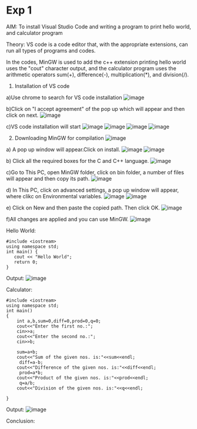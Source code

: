 # Exp 1
AIM: To install Visual Studio Code and writing a program to print hello world, and calculator program

Theory: 
VS code is a code editor that, with the appropriate extensions, can run all types of programs and codes. 

In the codes, MinGW is used to add the c++ extension printing hello world uses the "cout" character output, and the calculator program uses the arithmetic operators sum(+), difference(-), multiplication(*), and division(/).

1) Installation of VS code
   
 a)Use chrome to search for VS code installation
   ![image](https://github.com/user-attachments/assets/965eacc0-2265-491e-9b1b-cda7643c96c1)
 
 b)Click on "I accept agreement" of the pop up which will appear and then click on next.
![image](https://github.com/user-attachments/assets/c15c3399-d76b-4162-9549-25b72b735c15)

c)VS code installation will start
![image](https://github.com/user-attachments/assets/1a469112-4f4f-451b-a745-9deca62f0a8b)
![image](https://github.com/user-attachments/assets/0cb429ff-5e44-415b-8e55-70b0616a6885)
![image](https://github.com/user-attachments/assets/08ecc2f7-3721-424c-97fa-b780956b748e)
![image](https://github.com/user-attachments/assets/5a5c40b5-37ea-418b-aa4d-1f4bdb3ac9ad)

2) Downloading MinGW for compilation 
![image](https://github.com/user-attachments/assets/e33198df-7d07-4f07-bca7-5851235127fe)

a) A pop up window will appear.Click on install.
![image](https://github.com/user-attachments/assets/31162aa4-c1ed-4092-88c4-9915c0288eeb)
![image](https://github.com/user-attachments/assets/857b8b52-aac2-4ee7-b8f4-26938f02aeee)

b) Click all the required boxes for the C and C++ language.
![image](https://github.com/user-attachments/assets/ae58e9db-4fad-4e11-9106-80aa7cf1919d)

c)Go to This PC, open MinGW folder, click on bin folder, a number of files will appear and then copy its path.
![image](https://github.com/user-attachments/assets/f8cea8df-cf33-4157-9515-fca0e8c807bc)

d) In This PC, click on advanced settings, a pop up window will appear, where clikc on Environmental variables.
![image](https://github.com/user-attachments/assets/43db6909-afcc-4b96-8d68-65c34394786f)
![image](https://github.com/user-attachments/assets/c3ae1d96-361f-496a-8ff0-0fef6b1bb3be)

e) Click on New and then paste the copied path. Then click OK.
![image](https://github.com/user-attachments/assets/6b0bb4f3-e4f5-46d4-be81-57cc712e9cc1)

f)All changes are applied and you can use MinGW.
![image](https://github.com/user-attachments/assets/1ec84834-28c0-4647-bb0f-c213050252ec)

Hello World:

```
#include <iostream>
using namespace std;
int main() {
   cout << "Hello World"; 
   return 0;
}
```

Output:
![image](https://github.com/user-attachments/assets/430265ab-1b23-4203-b523-290f8e1de046)

Calculator:
```
#include <iostream>
using namespace std;
int main()
{
    int a,b,sum=0,diff=0,prod=0,q=0;
    cout<<"Enter the first no.:";
    cin>>a;
    cout<<"Enter the second no.:";
    cin>>b;
   
    sum=a+b;
    cout<<"Sum of the given nos. is:"<<sum<<endl;
     diff=a-b;
    cout<<"Difference of the given nos. is:"<<diff<<endl;
     prod=a*b;
    cout<<"Product of the given nos. is:"<<prod<<endl;
     q=a/b;
    cout<<"Division of the given nos. is:"<<q<<endl;
   
}
```
Output:
![image](https://github.com/user-attachments/assets/94d770f6-c3d0-4a32-b5dd-c2ecded6ff40)

Conclusion:


